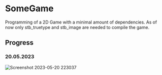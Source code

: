 # SomeGame

Programming of a 2D Game with a minimal amount of dependencies. As of now only stb_truetype and stb_image are needed to compile the game.

## Progress

### 20.05.2023
![Screenshot 2023-05-20 223037](https://github.com/Jan-Hebbel/SomeGame/assets/75396907/e1fb16bf-d672-4de8-bf0e-f2709523bb4a)
